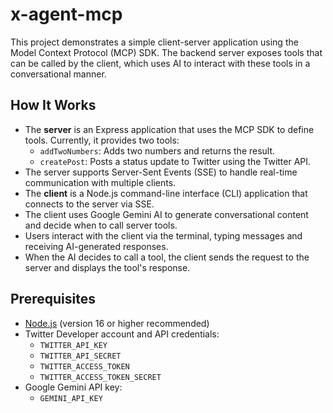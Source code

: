 # x-agent-mcp

This project demonstrates a simple client-server application using the Model Context Protocol (MCP) SDK. The backend server exposes tools that can be called by the client, which uses AI to interact with these tools in a conversational manner.

## How It Works

- The **server** is an Express application that uses the MCP SDK to define tools. Currently, it provides two tools:
  - `addTwoNumbers`: Adds two numbers and returns the result.
  - `createPost`: Posts a status update to Twitter using the Twitter API.
- The server supports Server-Sent Events (SSE) to handle real-time communication with multiple clients.
- The **client** is a Node.js command-line interface (CLI) application that connects to the server via SSE.
- The client uses Google Gemini AI to generate conversational content and decide when to call server tools.
- Users interact with the client via the terminal, typing messages and receiving AI-generated responses.
- When the AI decides to call a tool, the client sends the request to the server and displays the tool's response.

## Prerequisites

- [Node.js](https://nodejs.org/) (version 16 or higher recommended)
- Twitter Developer account and API credentials:
  - `TWITTER_API_KEY`
  - `TWITTER_API_SECRET`
  - `TWITTER_ACCESS_TOKEN`
  - `TWITTER_ACCESS_TOKEN_SECRET`
- Google Gemini API key:
  - `GEMINI_API_KEY`




